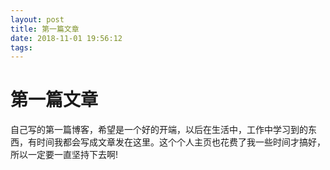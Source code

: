 ```yaml
---
layout: post
title: 第一篇文章
date: 2018-11-01 19:56:12
tags:
---
```


# 第一篇文章

自己写的第一篇博客，希望是一个好的开端，以后在生活中，工作中学习到的东西，有时间我都会写成文章发在这里。这个个人主页也花费了我一些时间才搞好，所以一定要一直坚持下去啊!